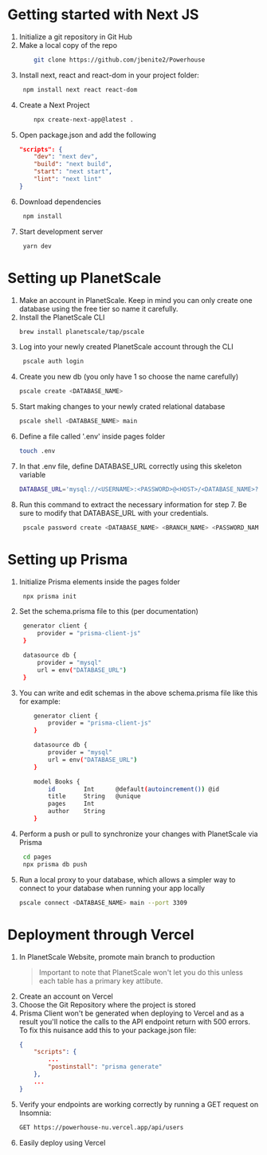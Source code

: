 # Getting started with Next JS

1. Initialize a git repository in Git Hub
2. Make a local copy of the repo
    ```bash
        git clone https://github.com/jbenite2/Powerhouse
    ```
3. Install next, react and react-dom in your project folder:
   ```bash
    npm install next react react-dom
    ```
4. Create a Next Project
    ```bash
        npx create-next-app@latest .
    ``` 
5. Open package.json and add the following 
    ```json
    "scripts": {
        "dev": "next dev",
        "build": "next build",
        "start": "next start",
        "lint": "next lint"
    }
    ```
6. Download dependencies
    ```bash
     npm install
    ```
7. Start development server
    ```bash
     yarn dev
    ```

# Setting up PlanetScale

1. Make an account in PlanetScale. Keep in mind you can only create one database using the free tier so name it carefully. 
2. Install the PlanetScale CLI
    ```bash
    brew install planetscale/tap/pscale
    ```
3. Log into your newly created PlanetScale account through the CLI
   ```bash
    pscale auth login
   ```
4. Create you new db (you only have 1 so choose the name carefully)
    ```bash
    pscale create <DATABASE_NAME>
    ``` 
5. Start making changes to your newly crated relational database
    ```bash
    pscale shell <DATABASE_NAME> main
    ```
6. Define a file called '.env' inside pages folder
    ```bash
    touch .env
    ```
7. In that .env file, define DATABASE_URL correctly using this skeleton variable
    ```bash
    DATABASE_URL='mysql://<USERNAME>:<PASSWORD>@<HOST>/<DATABASE_NAME>?sslaccept=strict'
    ```
8. Run this command to extract the necessary information for step 7. Be sure to modify that DATABASE_URL with your credentials.
   ```bash
    pscale password create <DATABASE_NAME> <BRANCH_NAME> <PASSWORD_NAME>
    ```
# Setting up Prisma
1. Initialize Prisma elements inside the pages folder
    ```bash
     npx prisma init
    ```
2. Set the schema.prisma file to this (per documentation)
   ```bash
    generator client {
        provider = "prisma-client-js"
    }

    datasource db {
        provider = "mysql"
        url = env("DATABASE_URL")
    }
3. You can write and edit schemas in the above schema.prisma file like this for example:

    ```bash
        generator client {
            provider = "prisma-client-js"
        }

        datasource db {
            provider = "mysql"
            url = env("DATABASE_URL")
        }

        model Books {
            id        Int      @default(autoincrement()) @id
            title     String   @unique
            pages     Int
            author    String
        }
    ```
4. Perform a push or pull to synchronize your changes with PlanetScale via Prisma
    ```bash
     cd pages
     npx prisma db push
    ```
5. Run a local proxy to your database, which allows a simpler way to connect to your database when running your app locally
    ```bash
    pscale connect <DATABASE_NAME> main --port 3309
    ```

# Deployment through Vercel
 1. In PlanetScale Website, promote main branch to production
    > Important to note that PlanetScale won't let you do this unless each table has a primary key attibute.
 2. Create an account on Vercel 
 3. Choose the Git Repository where the project is stored
 4. Prisma Client won't be generated when deploying to Vercel and as a result you'll notice the calls to the API endpoint return with 500 errors. To fix this nuisance add this to your package.json file:
    ```json
    {
        "scripts": {
            ...
            "postinstall": "prisma generate"
        },
        ...
    }
    ```
5. Verify your endpoints are working correctly by running a GET request on Insomnia:
    ```bash
    GET https://powerhouse-nu.vercel.app/api/users
    ```
6. Easily deploy using Vercel
